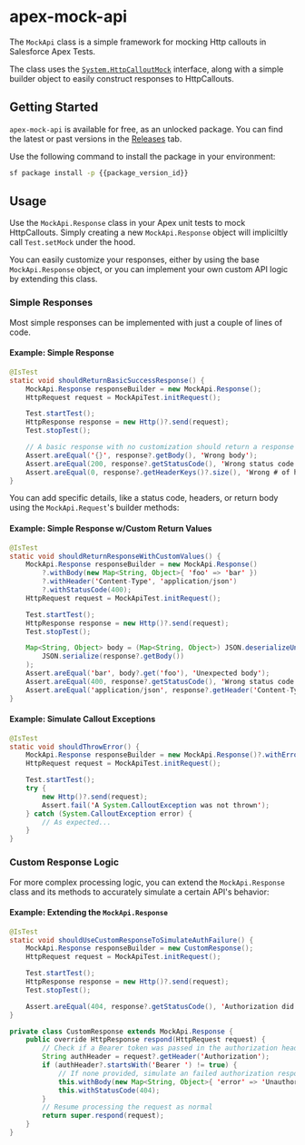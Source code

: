 # apex-mock-api

The `MockApi` class is a simple framework for mocking Http callouts in Salesforce Apex Tests.

The class uses the [`System.HttpCalloutMock`](https://developer.salesforce.com/docs/atlas.en-us.apexcode.meta/apexcode/apex_classes_restful_http_testing_httpcalloutmock.htm) interface, along with a simple builder object to easily construct responses to HttpCallouts.

## Getting Started

`apex-mock-api` is available for free, as an unlocked package. You can find the latest or past versions in the [Releases](https://github.com/jasonsiders/apex-mock-api/releases) tab.

Use the following command to install the package in your environment:

```sh
sf package install -p {{package_version_id}}
```

## Usage

Use the `MockApi.Response` class in your Apex unit tests to mock HttpCallouts. Simply creating a new `MockApi.Response` object will impliciltly call `Test.setMock` under the hood.

You can easily customize your responses, either by using the base `MockApi.Response` object, or you can implement your own custom API logic by extending this class.

### Simple Responses

Most simple responses can be implemented with just a couple of lines of code.

<detail>
    <summary><h4>Example: Simple Response</h4></summary>

```java
@IsTest
static void shouldReturnBasicSuccessResponse() {
    MockApi.Response responseBuilder = new MockApi.Response();
    HttpRequest request = MockApiTest.initRequest();

    Test.startTest();
    HttpResponse response = new Http()?.send(request);
    Test.stopTest();

    // A basic response with no customization should return a response w/these default values:
    Assert.areEqual('{}', response?.getBody(), 'Wrong body');
    Assert.areEqual(200, response?.getStatusCode(), 'Wrong status code');
    Assert.areEqual(0, response?.getHeaderKeys()?.size(), 'Wrong # of headers');
}
```

</detail>

You can add specific details, like a status code, headers, or return body using the `MockApi.Request`'s builder methods:

<detail>
    <summary><h4>Example: Simple Response w/Custom Return Values</h4></summary>

```java
@IsTest
static void shouldReturnResponseWithCustomValues() {
    MockApi.Response responseBuilder = new MockApi.Response()
        ?.withBody(new Map<String, Object>{ 'foo' => 'bar' })
        ?.withHeader('Content-Type', 'application/json')
        ?.withStatusCode(400);
    HttpRequest request = MockApiTest.initRequest();

    Test.startTest();
    HttpResponse response = new Http()?.send(request);
    Test.stopTest();

    Map<String, Object> body = (Map<String, Object>) JSON.deserializeUntyped(
        JSON.serialize(response?.getBody())
    );
    Assert.areEqual('bar', body?.get('foo'), 'Unexpected body');
    Assert.areEqual(400, response?.getStatusCode(), 'Wrong status code');
    Assert.areEqual('application/json', response?.getHeader('Content-Type'), 'Unexpected headers');
}
```

</detail>

<detail>
    <summary><h4>Example: Simulate Callout Exceptions</h4></summary>

```java
@IsTest
static void shouldThrowError() {
    MockApi.Response responseBuilder = new MockApi.Response()?.withError();
    HttpRequest request = MockApiTest.initRequest();

    Test.startTest();
    try {
        new Http()?.send(request);
        Assert.fail('A System.CalloutException was not thrown');
    } catch (System.CalloutException error) {
        // As expected...
    }
}
```

</detail>

### Custom Response Logic

For more complex processing logic, you can extend the `MockApi.Response` class and its methods to accurately simulate a certain API's behavior:

<detail>
    <summary><h4>Example: Extending the <code>MockApi.Response</code></h4></summary>

```java
@IsTest
static void shouldUseCustomResponseToSimulateAuthFailure() {
    MockApi.Response responseBuilder = new CustomResponse();
    HttpRequest request = MockApiTest.initRequest();

    Test.startTest();
    HttpResponse response = new Http()?.send(request);
    Test.stopTest();

    Assert.areEqual(404, response?.getStatusCode(), 'Authorization did not fail');
}

private class CustomResponse extends MockApi.Response {
    public override HttpResponse respond(HttpRequest request) {
        // Check if a Bearer token was passed in the authorization header
        String authHeader = request?.getHeader('Authorization');
        if (authHeader?.startsWith('Bearer ') != true) {
            // If none provided, simulate an failed authorization response
            this.withBody(new Map<String, Object>{ 'error' => 'Unauthorized' });
            this.withStatusCode(404);
        }
        // Resume processing the request as normal
        return super.respond(request);
    }
}
```

</detail>

